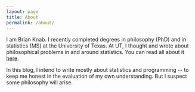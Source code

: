 ```yaml
---
layout: page
title: About
permalink: /about/
---
```



I am Brian Knab. I recently completed degrees in philosophy (PhD) and in statistics (MS) at the University of Texas. At UT, I thought and wrote about philosophical problems in and around statistics.  You can read all about it [here]({{"/assets/Dissertation.pdf"}}).

In this blog, I intend to write mostly about statistics and programming -- to keep me honest in the evaluation of my own understanding. But I suspect some philosophy will arise.
